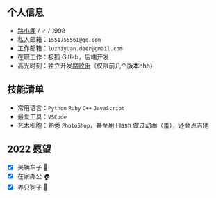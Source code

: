 ## 个人信息
* [路小鹿](https://lulaolu.com) / ♂ / 1998
* 私人邮箱：`1551755561@qq.com`
* 工作邮箱：`luzhiyuan.deer@gmail.com`
* 在职工作：极狐 Gitlab，后端开发
* 高光时刻：独立开发[腐败街](https://fubaijie.cn)（仅限前几个版本hhh）
## 技能清单
* 常用语言：`Python` `Ruby` `C++` `JavaScript`
* 最爱工具：`VSCode`
* 艺术细胞：熟悉 `PhotoShop`，甚至用 Flash 做过动画（羞），还会点吉他
## 2022 愿望
- [x] 买辆车子 🚗
- [x] 在家办公 🏠
- [x] 养只狗子 🐶
